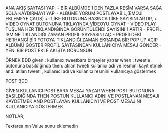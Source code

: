 ANA AKIŞ SAYFASI YAP, -
BİR ALBÜMDE 1 DEN FAZLA RESİM VARSA SAĞA SOLA KAYDIRMAYI YAP -
ALBÜME YORUM POSTLAYABİL,(EMOJİ EKLEMEYE ÇALIŞ) +-
LİKE BUTONUNA BASINCA LİKE SAYISINI ARTIR, +
VİDEO OYNAT BUTONUNA TIKLAYINCA VİDEOYU OYNAT -
VİDEO PLAY TUŞUNA HER TIKLANDIĞINDA GÖRÜNTÜLENDİ SAYISINI 1 ARTIR -
PROFİL İSMİNE TIKLANDIĞI ZAMAN PROFİL SAYFASINI AÇ -
PROFİLDEKİ HERHANGİ BİR FOTOYA TIKLANDIĞI ZAMAN EKRANDA BİR POP UP AÇIP ALBÜMÜ GÖSTER
PROFİL SAYFASINDAN KULLANICIYA MESAJ GÖNDER -
YENİ BİR POST EKLE AKIŞTA GÖRÜNSÜN

ÖRNEK BDD
given : kullanıcı tweetbara birşeyler yazar
when : tweetle butonuna basıldığında
then: atılan tweeti kullanıcı adı ve resmini kayıt etmek
and: atılan tweeti , kullanıcı adı ve kullanıcı resmini kullanıcıya göstermek

POST BDD

GİVEN
KULLANICI POSTBARA MESAJ YAZAR
WHEN
POST BUTONUNA BASILDIĞINDA
THEN
POSTUN KULLANICI ADINI VE POSTLANAN MESAJI KAYDETMEK
AND
POSTLAYAN KULLANICIYI VE POST MESAJINI KULLANICIYA GÖSTERMEK

NOTLAR;

Textarea nın Value sunu eklemedin
